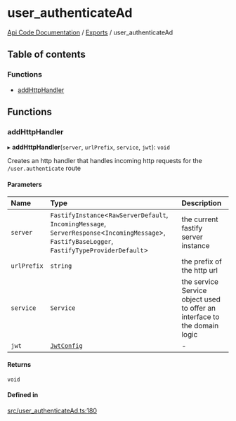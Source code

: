 # user\_authenticateAd
 
[Api Code Documentation](../README.md) / [Exports](../modules.md) / user\_authenticateAd

## Table of contents

### Functions

- [addHttpHandler](user_authenticateAd.md#addhttphandler)

## Functions

### addHttpHandler

▸ **addHttpHandler**(`server`, `urlPrefix`, `service`, `jwt`): `void`

Creates an http handler that handles incoming http requests for the `/user.authenticate` route

#### Parameters

| Name | Type | Description |
| :------ | :------ | :------ |
| `server` | `FastifyInstance`\<`RawServerDefault`, `IncomingMessage`, `ServerResponse`\<`IncomingMessage`\>, `FastifyBaseLogger`, `FastifyTypeProviderDefault`\> | the current fastify server instance |
| `urlPrefix` | `string` | the prefix of the http url |
| `service` | `Service` | the service Service object used to offer an interface to the domain logic |
| `jwt` | [`JwtConfig`](../interfaces/config.JwtConfig.md) | - |

#### Returns

`void`

#### Defined in

[src/user_authenticateAd.ts:180](https://github.com/openkfw/TruBudget/blob/40b449a/api/src/user_authenticateAd.ts#L180)
